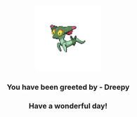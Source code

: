 <p align="center">
    <img src="https://raw.githubusercontent.com/PokeAPI/sprites/master/sprites/pokemon/885.png" width="150" height="150">
</p>
<h3 align="center">You have been greeted by - <b>Dreepy</b></h3>
<h3 align="center">Have a wonderful day!</h3>
